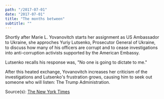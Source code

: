 ```yaml
---
path: "/2017-07-01"
date: "2017-07-01"
title: "The months between"
subtitle: ""
---
```


Shortly after Marie L. Yovanovitch starts her assignment as US Ambassador to Ukraine, she approches Yuriy Lutsenko, Prosecutor General of Ukraine, to discuss how many of his officers are corrupt and to cease investigations into anti-corruption activists supported by the American Embassy.

Lutsenko recalls his response was, "No one is going to dictate to me."

After this heated exchange, Yovanovitch increases her criticism of the investigations and Lutsenko's frustration grows, causing him to seek out someone who will listen: The Trump Administration.

<span class="sources">
Source(s): <a href="https://www.nytimes.com/2019/10/05/world/europe/ukraine-prosecutor-trump.html" target="_blank" rel="noopener noreferrer">The New York Times</a>
</span>
